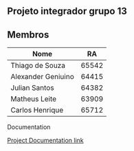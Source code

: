 ## Projeto integrador grupo 13


## Membros
Nome | RA
------------ | -------------
Thiago de Souza | 65542
Alexander Geniuino | 64415
Julian Santos | 64382
Matheus Leite | 63909
Carlos Henrique | 65712

Documentation

[Project Documentation link](https://docs.google.com/document/d/1yCpRtHxhnGgYseGtYbgQocLM2417qYlvwcsA7wwbHBc/edit?usp=sharing)
